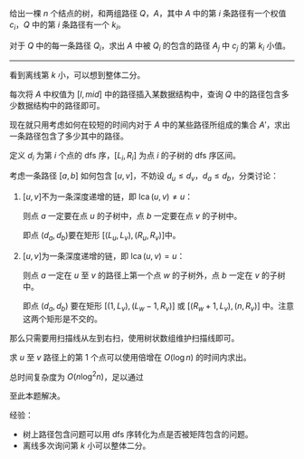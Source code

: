 给出一棵 $n$ 个结点的树，和两组路径 $Q$，$A$，其中 $A$ 中的第 $i$ 条路径有一个权值 $c_i$，$Q$ 中的第 $i$​ 条路径有一个 $k_i$。

对于 $Q$ 中的每一条路径 $Q_i$，求出 $A$ 中被 $Q_i$ 的包含的路径 $A_j$ 中 $c_j$ 的第 $k_i$ 小值。

---

看到离线第 $k$ 小，可以想到整体二分。

每次将 $A$ 中权值为 $[l,mid]$ 中的路径插入某数据结构中，查询 $Q$ 中的路径包含多少数据结构中的路径即可。



现在就只用考虑如何在较短的时间内对于 $A$​ 中的某些路径所组成的集合 $A'$​，求出一条路径包含了多少其中的路径。

定义 $d_i$ 为第 $i$​ 个点的 dfs 序，$[L_i,R_i]$ 为点 $i$ 的子树的 dfs 序区间。

考虑一条路径 $[a,b]$​​ 如何包含 $[u,v]$​​，不妨设 $d_u \le d_v$​​，$d_a \le d_b$​​，分类讨论：

1. $[u,v]$​​ 不为一条深度递增的链，即 $\operatorname{lca} (u,v) \neq u$​​​：

    则点 $a$​​ 一定要在点 $u$​ 的子树中，点 $b$​ 一定要在点 $v$​ 的子树中。

    即点 $(d_a,d_b)$​​​ 要在矩形 $[(L_u,L_v),(R_u,R_v)]$​​ 中。

2. $[u,v]$​ 为一条深度递增的链，即 $\operatorname{lca} (u,v) = u$​：

    则点 $a$​ 一定在 $u$​ 至 $v$​ 的路径上第一个点 $w$ 的子树外，点 $b$ 一定在 $v$ 的子树中。

    即点 $(d_a,d_b)$ 要在矩形 $[(1,L_v),(L_w-1,R_v)]$ 或 $[(R_w+1,L_v),(n,R_v)]$ 中。注意这两个矩形是不交的。

那么只需要用扫描线从左到右扫，使用树状数组维护扫描线即可。

求 $u$ 至 $v$ 路径上的第 $1$ 个点可以使用倍增在 $O(\log n)$ 的时间内求出。

总时间复杂度为 $O(n \log^2 n)$，足以通过​

至此本题解决。



经验：

+ 树上路径包含问题可以用 dfs 序转化为点是否被矩阵包含的问题。
+ 离线多次询问第 $k$ 小可以整体二分。